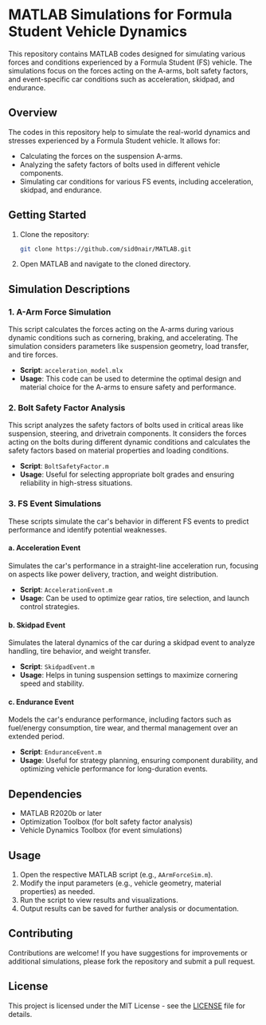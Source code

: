 # MATLAB Simulations for Formula Student Vehicle Dynamics

This repository contains MATLAB codes designed for simulating various forces and conditions experienced by a Formula Student (FS) vehicle. The simulations focus on the forces acting on the A-arms, bolt safety factors, and event-specific car conditions such as acceleration, skidpad, and endurance.

## Overview
The codes in this repository help to simulate the real-world dynamics and stresses experienced by a Formula Student vehicle. It allows for:
- Calculating the forces on the suspension A-arms.
- Analyzing the safety factors of bolts used in different vehicle components.
- Simulating car conditions for various FS events, including acceleration, skidpad, and endurance.

## Getting Started
1. Clone the repository:
    ```bash
    git clone https://github.com/sid0nair/MATLAB.git
    ```
2. Open MATLAB and navigate to the cloned directory.

## Simulation Descriptions

### 1. A-Arm Force Simulation
This script calculates the forces acting on the A-arms during various dynamic conditions such as cornering, braking, and accelerating. The simulation considers parameters like suspension geometry, load transfer, and tire forces.

- **Script**: `acceleration_model.mlx`
- **Usage**: This code can be used to determine the optimal design and material choice for the A-arms to ensure safety and performance.

### 2. Bolt Safety Factor Analysis
This script analyzes the safety factors of bolts used in critical areas like suspension, steering, and drivetrain components. It considers the forces acting on the bolts during different dynamic conditions and calculates the safety factors based on material properties and loading conditions.

- **Script**: `BoltSafetyFactor.m`
- **Usage**: Useful for selecting appropriate bolt grades and ensuring reliability in high-stress situations.

### 3. FS Event Simulations
These scripts simulate the car's behavior in different FS events to predict performance and identify potential weaknesses.

#### a. Acceleration Event
Simulates the car's performance in a straight-line acceleration run, focusing on aspects like power delivery, traction, and weight distribution.

- **Script**: `AccelerationEvent.m`
- **Usage**: Can be used to optimize gear ratios, tire selection, and launch control strategies.

#### b. Skidpad Event
Simulates the lateral dynamics of the car during a skidpad event to analyze handling, tire behavior, and weight transfer.

- **Script**: `SkidpadEvent.m`
- **Usage**: Helps in tuning suspension settings to maximize cornering speed and stability.

#### c. Endurance Event
Models the car's endurance performance, including factors such as fuel/energy consumption, tire wear, and thermal management over an extended period.

- **Script**: `EnduranceEvent.m`
- **Usage**: Useful for strategy planning, ensuring component durability, and optimizing vehicle performance for long-duration events.

## Dependencies
- MATLAB R2020b or later
- Optimization Toolbox (for bolt safety factor analysis)
- Vehicle Dynamics Toolbox (for event simulations)

## Usage
1. Open the respective MATLAB script (e.g., `AArmForceSim.m`).
2. Modify the input parameters (e.g., vehicle geometry, material properties) as needed.
3. Run the script to view results and visualizations.
4. Output results can be saved for further analysis or documentation.

## Contributing
Contributions are welcome! If you have suggestions for improvements or additional simulations, please fork the repository and submit a pull request.

## License
This project is licensed under the MIT License - see the [LICENSE](LICENSE) file for details.
